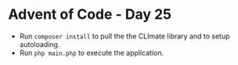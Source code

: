 # Advent of Code - Day 25

  - Run `composer install` to pull the the CLImate library and to setup autoloading.
  - Run `php main.php` to execute the application.
